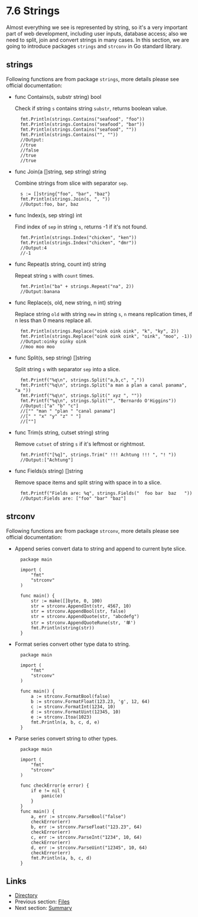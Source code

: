 # 7.6 Strings

Almost everything we see is represented by string, so it's a very important part of web development, including user inputs, database access; also we need to split, join and convert strings in many cases. In this section, we are going to introduce packages `strings` and `strconv` in Go standard library.

## strings

Following functions are from package `strings`, more details please see official documentation:

- func Contains(s, substr string) bool

	Check if string `s` contains string `substr`, returns boolean value.
	
		fmt.Println(strings.Contains("seafood", "foo"))
		fmt.Println(strings.Contains("seafood", "bar"))
		fmt.Println(strings.Contains("seafood", ""))
		fmt.Println(strings.Contains("", ""))
		//Output:
		//true
		//false
		//true
		//true

- func Join(a []string, sep string) string

	Combine strings from slice with separator `sep`.
	
		s := []string{"foo", "bar", "baz"}
		fmt.Println(strings.Join(s, ", "))
		//Output:foo, bar, baz		
			
- func Index(s, sep string) int 

	Find index of `sep` in string `s`, returns -1 if it's not found.
	
		fmt.Println(strings.Index("chicken", "ken"))
		fmt.Println(strings.Index("chicken", "dmr"))
		//Output:4
		//-1

- func Repeat(s string, count int) string

	Repeat string `s` with `count` times.
	
		fmt.Println("ba" + strings.Repeat("na", 2))
		//Output:banana

- func Replace(s, old, new string, n int) string

	Replace string `old` with string `new` in string `s`, `n` means replication times, if n less than 0 means replace all.
	
		fmt.Println(strings.Replace("oink oink oink", "k", "ky", 2))
		fmt.Println(strings.Replace("oink oink oink", "oink", "moo", -1))
		//Output:oinky oinky oink
		//moo moo moo

- func Split(s, sep string) []string

	Split string `s` with separator `sep` into a slice.
	
		fmt.Printf("%q\n", strings.Split("a,b,c", ","))
		fmt.Printf("%q\n", strings.Split("a man a plan a canal panama", "a "))
		fmt.Printf("%q\n", strings.Split(" xyz ", ""))
		fmt.Printf("%q\n", strings.Split("", "Bernardo O'Higgins"))
		//Output:["a" "b" "c"]
		//["" "man " "plan " "canal panama"]
		//[" " "x" "y" "z" " "]
		//[""]

- func Trim(s string, cutset string) string

	Remove `cutset` of string `s` if it's leftmost or rightmost.
	
		fmt.Printf("[%q]", strings.Trim(" !!! Achtung !!! ", "! "))
		//Output:["Achtung"]

- func Fields(s string) []string

	Remove space items and split string with space in to a slice.
	
		fmt.Printf("Fields are: %q", strings.Fields("  foo bar  baz   "))
		//Output:Fields are: ["foo" "bar" "baz"]


## strconv

Following functions are from package `strconv`, more details please see official documentation:

- Append series convert data to string and append to current byte slice.

		package main
		
		import (
			"fmt"
			"strconv"
		)
		
		func main() {
			str := make([]byte, 0, 100)
			str = strconv.AppendInt(str, 4567, 10)
			str = strconv.AppendBool(str, false)
			str = strconv.AppendQuote(str, "abcdefg")
			str = strconv.AppendQuoteRune(str, '单')
			fmt.Println(string(str))
		}

- Format series convert other type data to string.

		package main
	
		import (
			"fmt"
			"strconv"
		)
		
		func main() {
			a := strconv.FormatBool(false)
			b := strconv.FormatFloat(123.23, 'g', 12, 64)
			c := strconv.FormatInt(1234, 10)
			d := strconv.FormatUint(12345, 10)
			e := strconv.Itoa(1023)
			fmt.Println(a, b, c, d, e)
		}

- Parse series convert string to other types.
		
		package main

		import (
			"fmt"
			"strconv"
		)

		func checkError(e error) {
			if e != nil {
				panic(e)
			}
		}
		func main() {
			a, err := strconv.ParseBool("false")
			checkError(err)
			b, err := strconv.ParseFloat("123.23", 64)
			checkError(err)
			c, err := strconv.ParseInt("1234", 10, 64)
			checkError(err)
			d, err := strconv.ParseUint("12345", 10, 64)
			checkError(err)
			fmt.Println(a, b, c, d)
		}


## Links

- [Directory](preface.md)
- Previous section: [Files](07.5.md)
- Next section: [Summary](07.7.md)
